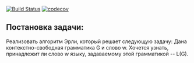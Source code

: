 [![Build Status](https://travis-ci.com/purfreak/fl_practicum_2.svg?branch=master)](https://travis-ci.com/purfreak/fl_practicum_2) [![codecov](https://codecov.io/gh/purfreak/fl_practicum_2/branch/master/graph/badge.svg)](https://codecov.io/gh/purfreak/fl_practicum_2)
## Постановка задачи:
Реализовать алгоритм Эрли, который решает следующую задачу:
Дана контекстно-свободная грамматика G и слово w.
Хочется узнать, принадлежит ли слово w языку, задаваемому этой грамматикой -- L(G).
